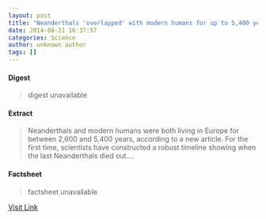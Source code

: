 ```yaml
---
layout: post
title: "Neanderthals 'overlapped' with modern humans for up to 5,400 years"
date: 2014-08-21 16:37:57
categories: Science
author: unknown author
tags: []
---
```



#### Digest
>digest unavailable

#### Extract
>Neanderthals and modern humans were both living in Europe for between 2,600 and 5,400 years, according to a new article. For the first time, scientists have constructed a robust timeline showing when the last Neanderthals died out....

#### Factsheet
>factsheet unavailable

[Visit Link](http://feeds.sciencedaily.com/~r/sciencedaily/~3/4ktnAWpDkbU/140821123757.htm)


